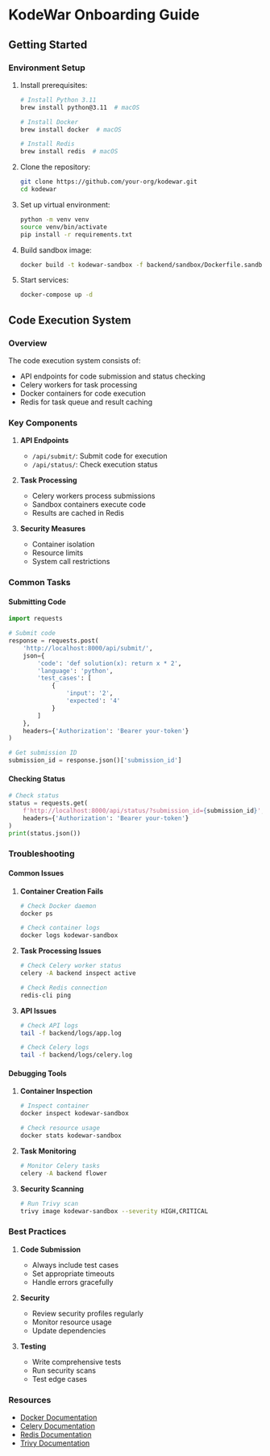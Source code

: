 # KodeWar Onboarding Guide

## Getting Started

### Environment Setup

1. Install prerequisites:

   ```bash
   # Install Python 3.11
   brew install python@3.11  # macOS

   # Install Docker
   brew install docker  # macOS

   # Install Redis
   brew install redis  # macOS
   ```

2. Clone the repository:

   ```bash
   git clone https://github.com/your-org/kodewar.git
   cd kodewar
   ```

3. Set up virtual environment:

   ```bash
   python -m venv venv
   source venv/bin/activate
   pip install -r requirements.txt
   ```

4. Build sandbox image:

   ```bash
   docker build -t kodewar-sandbox -f backend/sandbox/Dockerfile.sandbox .
   ```

5. Start services:
   ```bash
   docker-compose up -d
   ```

## Code Execution System

### Overview

The code execution system consists of:

- API endpoints for code submission and status checking
- Celery workers for task processing
- Docker containers for code execution
- Redis for task queue and result caching

### Key Components

1. **API Endpoints**

   - `/api/submit/`: Submit code for execution
   - `/api/status/`: Check execution status

2. **Task Processing**

   - Celery workers process submissions
   - Sandbox containers execute code
   - Results are cached in Redis

3. **Security Measures**
   - Container isolation
   - Resource limits
   - System call restrictions

### Common Tasks

#### Submitting Code

```python
import requests

# Submit code
response = requests.post(
    'http://localhost:8000/api/submit/',
    json={
        'code': 'def solution(x): return x * 2',
        'language': 'python',
        'test_cases': [
            {
                'input': '2',
                'expected': '4'
            }
        ]
    },
    headers={'Authorization': 'Bearer your-token'}
)

# Get submission ID
submission_id = response.json()['submission_id']
```

#### Checking Status

```python
# Check status
status = requests.get(
    f'http://localhost:8000/api/status/?submission_id={submission_id}',
    headers={'Authorization': 'Bearer your-token'}
)
print(status.json())
```

### Troubleshooting

#### Common Issues

1. **Container Creation Fails**

   ```bash
   # Check Docker daemon
   docker ps

   # Check container logs
   docker logs kodewar-sandbox
   ```

2. **Task Processing Issues**

   ```bash
   # Check Celery worker status
   celery -A backend inspect active

   # Check Redis connection
   redis-cli ping
   ```

3. **API Issues**

   ```bash
   # Check API logs
   tail -f backend/logs/app.log

   # Check Celery logs
   tail -f backend/logs/celery.log
   ```

#### Debugging Tools

1. **Container Inspection**

   ```bash
   # Inspect container
   docker inspect kodewar-sandbox

   # Check resource usage
   docker stats kodewar-sandbox
   ```

2. **Task Monitoring**

   ```bash
   # Monitor Celery tasks
   celery -A backend flower
   ```

3. **Security Scanning**
   ```bash
   # Run Trivy scan
   trivy image kodewar-sandbox --severity HIGH,CRITICAL
   ```

### Best Practices

1. **Code Submission**

   - Always include test cases
   - Set appropriate timeouts
   - Handle errors gracefully

2. **Security**

   - Review security profiles regularly
   - Monitor resource usage
   - Update dependencies

3. **Testing**
   - Write comprehensive tests
   - Run security scans
   - Test edge cases

### Resources

- [Docker Documentation](https://docs.docker.com/)
- [Celery Documentation](https://docs.celeryproject.org/)
- [Redis Documentation](https://redis.io/documentation)
- [Trivy Documentation](https://aquasecurity.github.io/trivy/)
